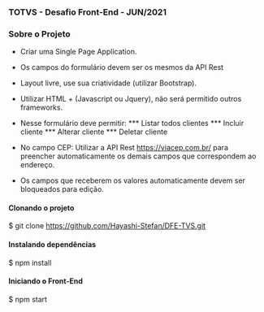 ### TOTVS - Desafio Front-End - JUN/2021

### Sobre o Projeto
- Criar uma Single Page Application.
- Os campos do formulário devem ser os mesmos da API Rest
- Layout livre, use sua criatividade (utilizar Bootstrap).
- Utilizar HTML + (Javascript ou Jquery), não será permitido outros frameworks.


- Nesse formulário deve permitir:
  *** Listar todos clientes
  *** Incluir cliente
  *** Alterar cliente
  *** Deletar cliente

- No campo CEP: Utilizar a API Rest https://viacep.com.br/ para preencher automaticamente os demais campos que correspondem ao endereço.
- Os campos que receberem os valores automaticamente devem ser bloqueados para edição.

#### Clonando o projeto
$ git clone https://github.com/Hayashi-Stefan/DFE-TVS.git

#### Instalando dependências
$ npm install

#### Iniciando o Front-End
$ npm start
